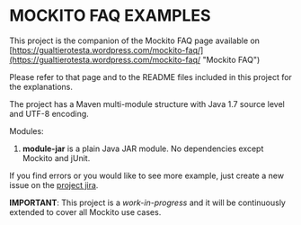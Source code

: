MOCKITO FAQ EXAMPLES
====================

This project is the companion of the Mockito FAQ page available on [https://gualtierotesta.wordpress.com/mockito-faq/](https://gualtierotesta.wordpress.com/mockito-faq/ "Mockito FAQ")

Please refer to that page and to the README files included in this project for the explanations.

The project has a Maven multi-module structure with Java 1.7 source level and UTF-8 encoding.

Modules:

1. **module-jar** is a plain Java JAR module. No dependencies except Mockito and jUnit.


If you find errors or you would like to see more example, just create a new issue on the [project jira](https://github.com/gualtierotesta/Mockito-FAQ-Examples/issues).

**IMPORTANT**: This project is a *work-in-progress* and it will be continuously extended to cover all Mockito use cases.

